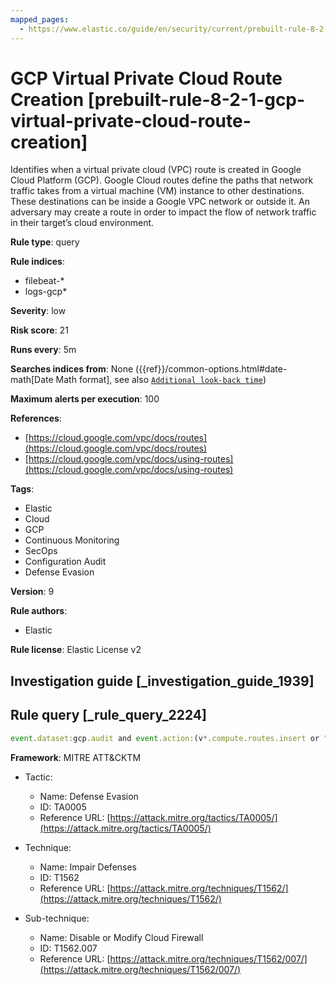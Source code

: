 ```yaml
---
mapped_pages:
  - https://www.elastic.co/guide/en/security/current/prebuilt-rule-8-2-1-gcp-virtual-private-cloud-route-creation.html
---
```


# GCP Virtual Private Cloud Route Creation [prebuilt-rule-8-2-1-gcp-virtual-private-cloud-route-creation]

Identifies when a virtual private cloud (VPC) route is created in Google Cloud Platform (GCP). Google Cloud routes define the paths that network traffic takes from a virtual machine (VM) instance to other destinations. These destinations can be inside a Google VPC network or outside it. An adversary may create a route in order to impact the flow of network traffic in their target’s cloud environment.

**Rule type**: query

**Rule indices**:

* filebeat-*
* logs-gcp*

**Severity**: low

**Risk score**: 21

**Runs every**: 5m

**Searches indices from**: None ({{ref}}/common-options.html#date-math[Date Math format], see also [`Additional look-back time`](docs-content://solutions/security/detect-and-alert/create-detection-rule.md#rule-schedule))

**Maximum alerts per execution**: 100

**References**:

* [https://cloud.google.com/vpc/docs/routes](https://cloud.google.com/vpc/docs/routes)
* [https://cloud.google.com/vpc/docs/using-routes](https://cloud.google.com/vpc/docs/using-routes)

**Tags**:

* Elastic
* Cloud
* GCP
* Continuous Monitoring
* SecOps
* Configuration Audit
* Defense Evasion

**Version**: 9

**Rule authors**:

* Elastic

**Rule license**: Elastic License v2

## Investigation guide [_investigation_guide_1939]



## Rule query [_rule_query_2224]

```js
event.dataset:gcp.audit and event.action:(v*.compute.routes.insert or "beta.compute.routes.insert")
```

**Framework**: MITRE ATT&CKTM

* Tactic:

    * Name: Defense Evasion
    * ID: TA0005
    * Reference URL: [https://attack.mitre.org/tactics/TA0005/](https://attack.mitre.org/tactics/TA0005/)

* Technique:

    * Name: Impair Defenses
    * ID: T1562
    * Reference URL: [https://attack.mitre.org/techniques/T1562/](https://attack.mitre.org/techniques/T1562/)

* Sub-technique:

    * Name: Disable or Modify Cloud Firewall
    * ID: T1562.007
    * Reference URL: [https://attack.mitre.org/techniques/T1562/007/](https://attack.mitre.org/techniques/T1562/007/)




